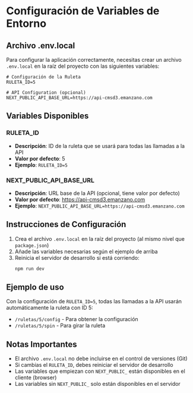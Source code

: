 # Configuración de Variables de Entorno

## Archivo .env.local

Para configurar la aplicación correctamente, necesitas crear un archivo `.env.local` en la raíz del proyecto con las siguientes variables:

```env
# Configuración de la Ruleta
RULETA_ID=5

# API Configuration (opcional)
NEXT_PUBLIC_API_BASE_URL=https://api-cmsd3.emanzano.com
```

## Variables Disponibles

### RULETA_ID
- **Descripción**: ID de la ruleta que se usará para todas las llamadas a la API
- **Valor por defecto**: 5
- **Ejemplo**: `RULETA_ID=5`

### NEXT_PUBLIC_API_BASE_URL
- **Descripción**: URL base de la API (opcional, tiene valor por defecto)
- **Valor por defecto**: https://api-cmsd3.emanzano.com
- **Ejemplo**: `NEXT_PUBLIC_API_BASE_URL=https://api-cmsd3.emanzano.com`

## Instrucciones de Configuración

1. Crea el archivo `.env.local` en la raíz del proyecto (al mismo nivel que `package.json`)
2. Añade las variables necesarias según el ejemplo de arriba
3. Reinicia el servidor de desarrollo si está corriendo:
   ```bash
   npm run dev
   ```

## Ejemplo de uso

Con la configuración de `RULETA_ID=5`, todas las llamadas a la API usarán automáticamente la ruleta con ID 5:

- `/ruletas/5/config` - Para obtener la configuración
- `/ruletas/5/spin` - Para girar la ruleta

## Notas Importantes

- El archivo `.env.local` no debe incluirse en el control de versiones (Git)
- Si cambias el `RULETA_ID`, debes reiniciar el servidor de desarrollo
- Las variables que empiezan con `NEXT_PUBLIC_` están disponibles en el cliente (browser)
- Las variables sin `NEXT_PUBLIC_` solo están disponibles en el servidor
